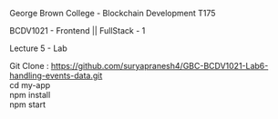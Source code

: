 George Brown College - Blockchain Development T175

BCDV1021 - Frontend || FullStack - 1

Lecture 5 - Lab

Git Clone : https://github.com/suryapranesh4/GBC-BCDV1021-Lab6-handling-events-data.git <br/>
cd my-app <br/>
npm install <br/>
npm start <br/>
